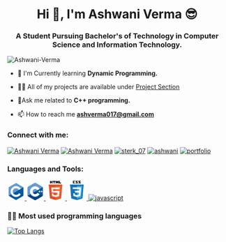 <h1 align="center">Hi 👋, I'm Ashwani Verma 😎 </h1>
<h3 align="center">A Student Pursuing Bachelor's of Technology in Computer Science and Information Technology.</h3>

<p align="left"> <img src="https://komarev.com/ghpvc/?username=Ashwani-Verma-07&label=Profile%20views&color=0e75b6&style=flat" alt="Ashwani-Verma" /> </p>

- 🌱 I'm Currently learning **Dynamic Programming.**

- 👨‍💻 All of my projects are available under [Project Section](https://github.com/Ashwani-Verma-07)

- 💬Ask me related to **C++ programming.**

- 📫 How to reach me **ashverma017@gmail.com**

<h3 align="left">Connect with me:</h3>
<p align="left">
<a href="https://www.linkedin.com/in/ashwani-verma-64953820a/" target="blank"><img align="center" src="https://www.maryville.edu/wp-content/uploads/2015/11/Linkedin-logo-1-550x550-300x300.png" alt="Ashwani Verma" height="45" width="45" /></a>
<a href="https://instagram.com/ashwani017/" target="blank"><img align="center"src="https://upload.wikimedia.org/wikipedia/commons/thumb/a/a5/Instagram_icon.png/2048px-Instagram_icon.png" alt="Ashwani Verma" height="30" width="30" /></a>
<a href="https://www.leetcode.com/soy_imparable/" target="blank"><img align="center" src="https://raw.githubusercontent.com/rahuldkjain/github-profile-readme-generator/master/src/images/icons/Social/leet-code.svg" alt="sterk_07" height="30" width="40" /></a>
<a href="https://www.codechef.com/users/soy_imparable/" target="blank"><img align="center" src="https://upload.wikimedia.org/wikipedia/en/thumb/7/7b/Codechef%28new%29_logo.svg/1200px-Codechef%28new%29_logo.svg.png" alt="ashwani" height="35" width="95" /></a>
<a href="https://portfolio-6e4e3.web.app/" target="blank"><img align="center" src="https://static.vecteezy.com/system/resources/previews/004/753/030/original/portfolio-icon-shadowed-detailed-portfolio-logo-free-vector.jpg" alt="portfolio" height="30" width="35"/></a>
</p>

<h3 align="left">Languages and Tools:</h3>
<p align="left"><a href="https://www.cprogramming.com/" target="_blank" rel="noreferrer"> <img src="https://raw.githubusercontent.com/devicons/devicon/master/icons/c/c-original.svg" alt="c" width="40" height="40"/> </a> 
<a href="https://www.w3schools.com/cpp/" target="_blank" rel="noreferrer"> <img src="https://raw.githubusercontent.com/devicons/devicon/master/icons/cplusplus/cplusplus-original.svg" alt="cplusplus" width="40" height="40"/> </a>
<a href="https://www.w3.org/html/" target="_blank" rel="noreferrer"> <img src="https://raw.githubusercontent.com/devicons/devicon/master/icons/html5/html5-original-wordmark.svg" alt="html5" width="45" height="45"/> </a> 
<a href="https://www.w3schools.com/css/" target="_blank" rel="noreferrer"> <img src="https://raw.githubusercontent.com/devicons/devicon/master/icons/css3/css3-original-wordmark.svg" alt="css3" width="45" height="45"/> </a> 
<a href="https://www.w3schools.com/js/" target="_blank" ><img src="https://upload.wikimedia.org/wikipedia/commons/thumb/9/99/Unofficial_JavaScript_logo_2.svg/480px-Unofficial_JavaScript_logo_2.svg.png" alt="javascript" width="35" height="35"/></a>


<h3> 👨‍💻 Most used programming languages</h3>

[![Top Langs](https://github-readme-stats.vercel.app/api/top-langs/?username=Ashwani-Verma-07&theme=dracula)](https://github.com/Ashwani-Verma-07/github-readme-stats)

